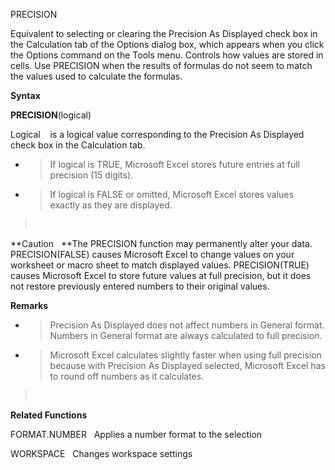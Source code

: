PRECISION

Equivalent to selecting or clearing the Precision As Displayed check box
in the Calculation tab of the Options dialog box, which appears when you
click the Options command on the Tools menu. Controls how values are
stored in cells. Use PRECISION when the results of formulas do not seem
to match the values used to calculate the formulas.

**Syntax**

**PRECISION**(logical)

Logical    is a logical value corresponding to the Precision As
Displayed check box in the Calculation tab.

  - > If logical is TRUE, Microsoft Excel stores future entries at full
    > precision (15 digits).

  - > If logical is FALSE or omitted, Microsoft Excel stores values
    > exactly as they are displayed.

>  

**Caution   **The PRECISION function may permanently alter your data.
PRECISION(FALSE) causes Microsoft Excel to change values on your
worksheet or macro sheet to match displayed values. PRECISION(TRUE)
causes Microsoft Excel to store future values at full precision, but it
does not restore previously entered numbers to their original values.

**Remarks**

  - > Precision As Displayed does not affect numbers in General format.
    > Numbers in General format are always calculated to full precision.

  - > Microsoft Excel calculates slightly faster when using full
    > precision because with Precision As Displayed selected, Microsoft
    > Excel has to round off numbers as it calculates.

>  

**Related Functions**

FORMAT.NUMBER   Applies a number format to the selection

WORKSPACE   Changes workspace settings


